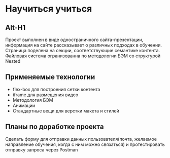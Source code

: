 # Научиться учиться
Alt-H1
------
Проект выполнен в виде одностраничного сайта-презентации, информация на сайте рассказывает о различных подходах в обучении.  
Страница поделена на секции, соответствующие семантике контента.  
Файловая система огранизованна по методологии БЭМ со структурой Nested  
## Применяемые технологии  
* flex-box для построения сетки контента
* iframe для размещения видео
* Методология БЭМ
* Анимации
* Стандартные вещи для верстки макета и стилей  
## Планы по доработке проекта
Сделать форму для отправки данных пользователя(почта, желаемое направление обучения, когда с ним можно связаться) и протестировать отправку запроса через Postman